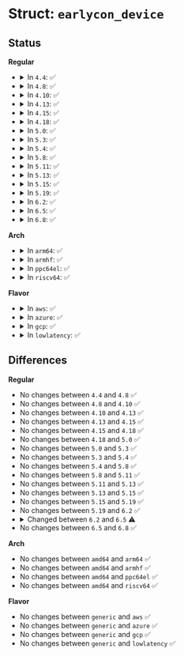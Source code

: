 # Struct: <code>earlycon_device</code>

## Status
<b>Regular</b>
<ul>
<li>
<details>
<summary>In <code>4.4</code>: ✅</summary>

```c
struct earlycon_device {
    struct console *con;
    struct uart_port port;
    char options[16];
    unsigned int baud;
};
```
</details>
</li>
<li>
<details>
<summary>In <code>4.8</code>: ✅</summary>

```c
struct earlycon_device {
    struct console *con;
    struct uart_port port;
    char options[16];
    unsigned int baud;
};
```
</details>
</li>
<li>
<details>
<summary>In <code>4.10</code>: ✅</summary>

```c
struct earlycon_device {
    struct console *con;
    struct uart_port port;
    char options[16];
    unsigned int baud;
};
```
</details>
</li>
<li>
<details>
<summary>In <code>4.13</code>: ✅</summary>

```c
struct earlycon_device {
    struct console *con;
    struct uart_port port;
    char options[16];
    unsigned int baud;
};
```
</details>
</li>
<li>
<details>
<summary>In <code>4.15</code>: ✅</summary>

```c
struct earlycon_device {
    struct console *con;
    struct uart_port port;
    char options[16];
    unsigned int baud;
};
```
</details>
</li>
<li>
<details>
<summary>In <code>4.18</code>: ✅</summary>

```c
struct earlycon_device {
    struct console *con;
    struct uart_port port;
    char options[16];
    unsigned int baud;
};
```
</details>
</li>
<li>
<details>
<summary>In <code>5.0</code>: ✅</summary>

```c
struct earlycon_device {
    struct console *con;
    struct uart_port port;
    char options[16];
    unsigned int baud;
};
```
</details>
</li>
<li>
<details>
<summary>In <code>5.3</code>: ✅</summary>

```c
struct earlycon_device {
    struct console *con;
    struct uart_port port;
    char options[16];
    unsigned int baud;
};
```
</details>
</li>
<li>
<details>
<summary>In <code>5.4</code>: ✅</summary>

```c
struct earlycon_device {
    struct console *con;
    struct uart_port port;
    char options[16];
    unsigned int baud;
};
```
</details>
</li>
<li>
<details>
<summary>In <code>5.8</code>: ✅</summary>

```c
struct earlycon_device {
    struct console *con;
    struct uart_port port;
    char options[16];
    unsigned int baud;
};
```
</details>
</li>
<li>
<details>
<summary>In <code>5.11</code>: ✅</summary>

```c
struct earlycon_device {
    struct console *con;
    struct uart_port port;
    char options[16];
    unsigned int baud;
};
```
</details>
</li>
<li>
<details>
<summary>In <code>5.13</code>: ✅</summary>

```c
struct earlycon_device {
    struct console *con;
    struct uart_port port;
    char options[16];
    unsigned int baud;
};
```
</details>
</li>
<li>
<details>
<summary>In <code>5.15</code>: ✅</summary>

```c
struct earlycon_device {
    struct console *con;
    struct uart_port port;
    char options[16];
    unsigned int baud;
};
```
</details>
</li>
<li>
<details>
<summary>In <code>5.19</code>: ✅</summary>

```c
struct earlycon_device {
    struct console *con;
    struct uart_port port;
    char options[16];
    unsigned int baud;
};
```
</details>
</li>
<li>
<details>
<summary>In <code>6.2</code>: ✅</summary>

```c
struct earlycon_device {
    struct console *con;
    struct uart_port port;
    char options[16];
    unsigned int baud;
};
```
</details>
</li>
<li>
<details>
<summary>In <code>6.5</code>: ✅</summary>

```c
struct earlycon_device {
    struct console *con;
    struct uart_port port;
    char options[32];
    unsigned int baud;
};
```
</details>
</li>
<li>
<details>
<summary>In <code>6.8</code>: ✅</summary>

```c
struct earlycon_device {
    struct console *con;
    struct uart_port port;
    char options[32];
    unsigned int baud;
};
```
</details>
</li>
</ul>
<b>Arch</b>
<ul>
<li>
<details>
<summary>In <code>arm64</code>: ✅</summary>

```c
struct earlycon_device {
    struct console *con;
    struct uart_port port;
    char options[16];
    unsigned int baud;
};
```
</details>
</li>
<li>
<details>
<summary>In <code>armhf</code>: ✅</summary>

```c
struct earlycon_device {
    struct console *con;
    struct uart_port port;
    char options[16];
    unsigned int baud;
};
```
</details>
</li>
<li>
<details>
<summary>In <code>ppc64el</code>: ✅</summary>

```c
struct earlycon_device {
    struct console *con;
    struct uart_port port;
    char options[16];
    unsigned int baud;
};
```
</details>
</li>
<li>
<details>
<summary>In <code>riscv64</code>: ✅</summary>

```c
struct earlycon_device {
    struct console *con;
    struct uart_port port;
    char options[16];
    unsigned int baud;
};
```
</details>
</li>
</ul>
<b>Flavor</b>
<ul>
<li>
<details>
<summary>In <code>aws</code>: ✅</summary>

```c
struct earlycon_device {
    struct console *con;
    struct uart_port port;
    char options[16];
    unsigned int baud;
};
```
</details>
</li>
<li>
<details>
<summary>In <code>azure</code>: ✅</summary>

```c
struct earlycon_device {
    struct console *con;
    struct uart_port port;
    char options[16];
    unsigned int baud;
};
```
</details>
</li>
<li>
<details>
<summary>In <code>gcp</code>: ✅</summary>

```c
struct earlycon_device {
    struct console *con;
    struct uart_port port;
    char options[16];
    unsigned int baud;
};
```
</details>
</li>
<li>
<details>
<summary>In <code>lowlatency</code>: ✅</summary>

```c
struct earlycon_device {
    struct console *con;
    struct uart_port port;
    char options[16];
    unsigned int baud;
};
```
</details>
</li>
</ul>

## Differences
<b>Regular</b>
<ul>
<li>
No changes between <code>4.4</code> and <code>4.8</code> ✅
</li>
<li>
No changes between <code>4.8</code> and <code>4.10</code> ✅
</li>
<li>
No changes between <code>4.10</code> and <code>4.13</code> ✅
</li>
<li>
No changes between <code>4.13</code> and <code>4.15</code> ✅
</li>
<li>
No changes between <code>4.15</code> and <code>4.18</code> ✅
</li>
<li>
No changes between <code>4.18</code> and <code>5.0</code> ✅
</li>
<li>
No changes between <code>5.0</code> and <code>5.3</code> ✅
</li>
<li>
No changes between <code>5.3</code> and <code>5.4</code> ✅
</li>
<li>
No changes between <code>5.4</code> and <code>5.8</code> ✅
</li>
<li>
No changes between <code>5.8</code> and <code>5.11</code> ✅
</li>
<li>
No changes between <code>5.11</code> and <code>5.13</code> ✅
</li>
<li>
No changes between <code>5.13</code> and <code>5.15</code> ✅
</li>
<li>
No changes between <code>5.15</code> and <code>5.19</code> ✅
</li>
<li>
No changes between <code>5.19</code> and <code>6.2</code> ✅
</li>
<li>
<details>
<summary>Changed between <code>6.2</code> and <code>6.5</code> ⚠️</summary>
<ul>
<li>
<b>Field type changed. </b>
<code>char options[16]</code> ➡️ <code>char options[32]</code>
</li>
</ul>
</details>
</li>
<li>
No changes between <code>6.5</code> and <code>6.8</code> ✅
</li>
</ul>
<b>Arch</b>
<ul>
<li>
No changes between <code>amd64</code> and <code>arm64</code> ✅
</li>
<li>
No changes between <code>amd64</code> and <code>armhf</code> ✅
</li>
<li>
No changes between <code>amd64</code> and <code>ppc64el</code> ✅
</li>
<li>
No changes between <code>amd64</code> and <code>riscv64</code> ✅
</li>
</ul>
<b>Flavor</b>
<ul>
<li>
No changes between <code>generic</code> and <code>aws</code> ✅
</li>
<li>
No changes between <code>generic</code> and <code>azure</code> ✅
</li>
<li>
No changes between <code>generic</code> and <code>gcp</code> ✅
</li>
<li>
No changes between <code>generic</code> and <code>lowlatency</code> ✅
</li>
</ul>
